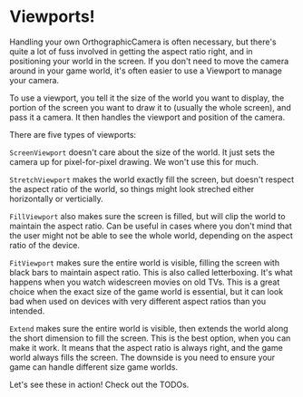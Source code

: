 # Viewports!

Handling your own OrthographicCamera is often necessary, but there's quite a lot of fuss involved in getting the aspect ratio right, and in positioning your world in the screen. If you don't need to move the camera around in your game world, it's often easier to use a Viewport to manage your camera.

To use a viewport, you tell it the size of the world you want to display, the portion of the screen you want to draw it to (usually the whole screen), and pass it a camera. It then handles the viewport and position of the camera.
 
There are five types of viewports:
 
`ScreenViewport` doesn't care about the size of the world. It just sets the camera up for pixel-for-pixel drawing. We won't use this for much.

`StretchViewport` makes the world exactly fill the screen, but doesn't respect the aspect ratio of the world, so things might look streched either horizontally or verticially.

`FillViewport` also makes sure the screen is filled, but will clip the world to maintain the aspect ratio. Can be useful in cases where you don't mind that the user might not be able to see the whole world, depending on the aspect ratio of the device.

`FitViewport` makes sure the entire world is visible, filling the screen with black bars to maintain aspect ratio. This is also called letterboxing. It's what happens when you watch widescreen movies on old TVs. This is a great choice when the exact size of the game world is essential, but it can look bad when used on devices with very different aspect ratios than you intended.

`Extend` makes sure the entire world is visible, then extends the world along the short dimension to fill the screen. This is the best option, when you can make it work. It means that the aspect ratio is always right, and the game world always fills the screen. The downside is you need to ensure your game can handle different size game worlds.

Let's see these in action! Check out the TODOs.
